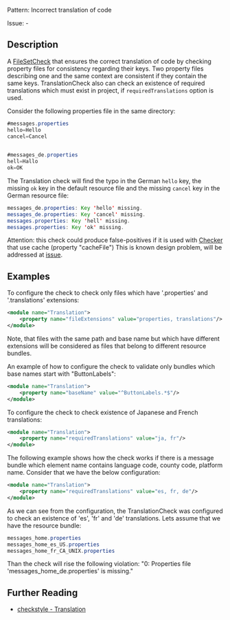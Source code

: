 Pattern: Incorrect translation of code

Issue: -

## Description

A [FileSetCheck](http://checkstyle.sourceforge.net/config.html#Overview) that ensures the correct translation of code by checking property files for consistency regarding their keys. Two property files describing one and the same context are consistent if they contain the same keys. TranslationCheck also can check an existence of required translations which must exist in project, if `requiredTranslations` option is used. 

Consider the following properties file in the same directory: 


```java
#messages.properties
hello=Hello
cancel=Cancel
 

#messages_de.properties
hell=Hallo
ok=OK
```
        

The Translation check will find the typo in the German `hello` key, the missing `ok` key in the default resource file and the missing `cancel` key in the German resource file: 


```java
messages_de.properties: Key 'hello' missing.
messages_de.properties: Key 'cancel' missing.
messages.properties: Key 'hell' missing.
messages.properties: Key 'ok' missing.
```
        

Attention: this check could produce false-positives if it is used with [Checker](http://checkstyle.sourceforge.net/config.html#Checker) that use cache (property "cacheFile") This is known design problem, will be addressed at [issue](https://github.com/checkstyle/checkstyle/issues/3539). 

## Examples

To configure the check to check only files which have '.properties' and '.translations' extensions: 


```xml
<module name="Translation">
    <property name="fileExtensions" value="properties, translations"/>
</module>
```
        

Note, that files with the same path and base name but which have different extensions will be considered as files that belong to different resource bundles. 

An example of how to configure the check to validate only bundles which base names start with "ButtonLabels": 


```xml
<module name="Translation">
    <property name="baseName" value="^ButtonLabels.*$"/>
</module>
```
        

To configure the check to check existence of Japanese and French translations: 


```xml
<module name="Translation">
    <property name="requiredTranslations" value="ja, fr"/>
</module>
```
        

The following example shows how the check works if there is a message bundle which element name contains language code, county code, platform name. Consider that we have the below configuration: 


```xml
<module name="Translation">
    <property name="requiredTranslations" value="es, fr, de"/>
</module>
```
        

As we can see from the configuration, the TranslationCheck was configured to check an existence of 'es', 'fr' and 'de' translations. Lets assume that we have the resource bundle: 


```java
messages_home.properties
messages_home_es_US.properties
messages_home_fr_CA_UNIX.properties
```
        

Than the check will rise the following violation: "0: Properties file 'messages_home_de.properties' is missing."

## Further Reading

* [checkstyle - Translation](https://checkstyle.sourceforge.io/checks/misc/translation.html#Translation)
